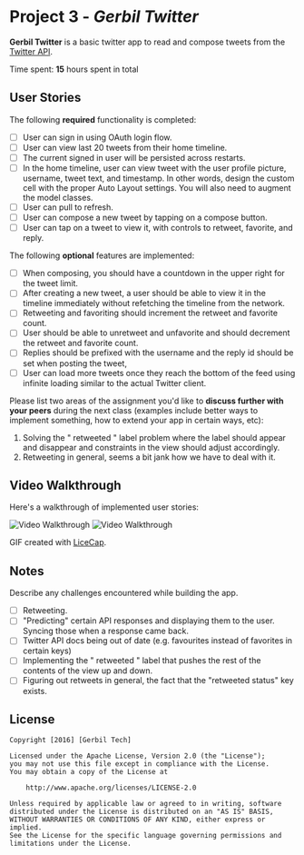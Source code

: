 # Project 3 - *Gerbil Twitter*

**Gerbil Twitter** is a basic twitter app to read and compose tweets from the [Twitter API](https://apps.twitter.com/).

Time spent: **15** hours spent in total

## User Stories

The following **required** functionality is completed:

- [ ] User can sign in using OAuth login flow.
- [ ] User can view last 20 tweets from their home timeline.
- [ ] The current signed in user will be persisted across restarts.
- [ ] In the home timeline, user can view tweet with the user profile picture, username, tweet text, and timestamp.  In other words, design the custom cell with the proper Auto Layout settings.  You will also need to augment the model classes.
- [ ] User can pull to refresh.
- [ ] User can compose a new tweet by tapping on a compose button.
- [ ] User can tap on a tweet to view it, with controls to retweet, favorite, and reply.

The following **optional** features are implemented:

- [ ] When composing, you should have a countdown in the upper right for the tweet limit.
- [ ] After creating a new tweet, a user should be able to view it in the timeline immediately without refetching the timeline from the network.
- [ ] Retweeting and favoriting should increment the retweet and favorite count.
- [ ] User should be able to unretweet and unfavorite and should decrement the retweet and favorite count.
- [ ] Replies should be prefixed with the username and the reply id should be set when posting the tweet,
- [ ] User can load more tweets once they reach the bottom of the feed using infinite loading similar to the actual Twitter client.

Please list two areas of the assignment you'd like to **discuss further with your peers** during the next class (examples include better ways to implement something, how to extend your app in certain ways, etc):

1. Solving the "<X> retweeted <Y>" label problem where the label should appear and disappear and constraints in the view should adjust accordingly.
2. Retweeting in general, seems a bit jank how we have to deal with it.

## Video Walkthrough

Here's a walkthrough of implemented user stories:

<img src='http://i.imgur.com/yBxTBZk.gif' title='Video Walkthrough' width='' alt='Video Walkthrough' />
<img src='http://i.imgur.com/tQpUw2W.gif' title='Video Walkthrough' width='' alt='Video Walkthrough' />


GIF created with [LiceCap](http://www.cockos.com/licecap/).

## Notes

Describe any challenges encountered while building the app.
- [ ] Retweeting.
- [ ] "Predicting" certain API responses and displaying them to the user. Syncing those when a response came back.
- [ ] Twitter API docs being out of date (e.g. favourites instead of favorites in certain keys)
- [ ] Implementing the "<X> retweeted <Y>" label that pushes the rest of the contents of the view up and down.
- [ ] Figuring out retweets in general, the fact that the "retweeted status" key exists.

## License

    Copyright [2016] [Gerbil Tech]

    Licensed under the Apache License, Version 2.0 (the "License");
    you may not use this file except in compliance with the License.
    You may obtain a copy of the License at

        http://www.apache.org/licenses/LICENSE-2.0

    Unless required by applicable law or agreed to in writing, software
    distributed under the License is distributed on an "AS IS" BASIS,
    WITHOUT WARRANTIES OR CONDITIONS OF ANY KIND, either express or implied.
    See the License for the specific language governing permissions and
    limitations under the License.
